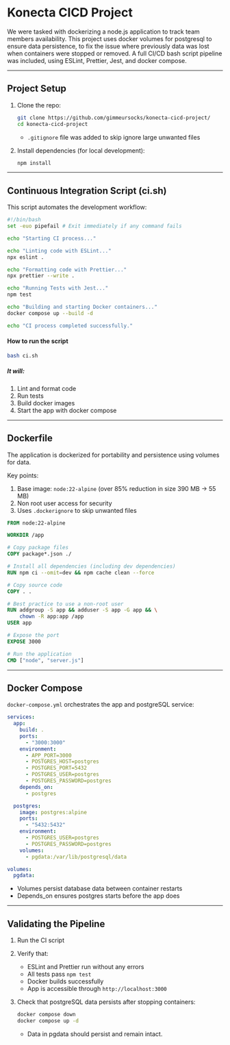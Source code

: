 # Konecta CICD Project

We were tasked with dockerizing a node.js application to track team members availability. This project uses docker volumes for postgresql to ensure data persistence, to fix the issue where previously data was lost when containers were stopped or removed. A full CI/CD bash script pipeline was included, using ESLint, Prettier, Jest, and docker compose.

----

## Project Setup

1. Clone the repo:

   ```bash
   git clone https://github.com/gimmeursocks/konecta-cicd-project/
   cd konecta-cicd-project
   ```

   - `.gitignore` file was added to skip ignore large unwanted files

2. Install dependencies (for local development):

   ```bash
   npm install
   ```

---

## Continuous Integration Script (ci.sh)

This script automates the development workflow:

```bash
#!/bin/bash
set -euo pipefail # Exit immediately if any command fails

echo "Starting CI process..."

echo "Linting code with ESLint..."
npx eslint .

echo "Formatting code with Prettier..."
npx prettier --write .

echo "Running Tests with Jest..."
npm test

echo "Building and starting Docker containers..."
docker compose up --build -d

echo "CI process completed successfully."
```

#### How to run the script

```bash
bash ci.sh
```

##### It will:

1. Lint and format code
2. Run tests
3. Build docker images
4. Start the app with docker compose

---

## Dockerfile

The application is dockerized for portability and persistence using volumes for data.

Key points:

1. Base image: `node:22-alpine` (over 85% reduction in size 390 MB -> 55 MB)
2. Non root user access for security
3. Uses `.dockerignore` to skip unwanted files

```dockerfile
FROM node:22-alpine

WORKDIR /app

# Copy package files
COPY package*.json ./

# Install all dependencies (including dev dependencies)
RUN npm ci --omit=dev && npm cache clean --force

# Copy source code
COPY . .

# Best practice to use a non-root user
RUN addgroup -S app && adduser -S app -G app && \
    chown -R app:app /app
USER app

# Expose the port
EXPOSE 3000

# Run the application
CMD ["node", "server.js"]
```

---

## Docker Compose

`docker-compose.yml` orchestrates the app and postgreSQL service:

```yaml
services:
  app:
    build: .
    ports:
      - "3000:3000"
    environment:
      - APP_PORT=3000
      - POSTGRES_HOST=postgres
      - POSTGRES_PORT=5432
      - POSTGRES_USER=postgres
      - POSTGRES_PASSWORD=postgres
    depends_on:
      - postgres

  postgres:
    image: postgres:alpine
    ports:
      - "5432:5432"
    environment:
      - POSTGRES_USER=postgres
      - POSTGRES_PASSWORD=postgres
    volumes:
      - pgdata:/var/lib/postgresql/data

volumes:
  pgdata:
```

- Volumes persist database data between container restarts
- Depends_on ensures postgres starts before the app does

---

## Validating the Pipeline

1. Run the CI script
2. Verify that:
   - ESLint and Prettier run without any errors
   - All tests pass `npm test`
   - Docker builds successfully
   - App is accessible through `http://localhost:3000`

3. Check that postgreSQL data persists after stopping containers:

   ```bash
   docker compose down
   docker compose up -d
   ```

   - Data in pgdata should persist and remain intact.



